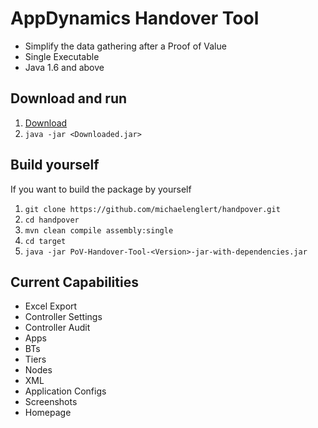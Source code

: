 # AppDynamics Handover Tool

* Simplify the data gathering after a Proof of Value
* Single Executable
* Java 1.6 and above

## Download and run

1. [Download](https://drive.google.com/file/d/0BwPLxa1Qpa9MbWQ1eGcwbFQ0T00/view?usp=sharing)
2. `java -jar <Downloaded.jar>`

## Build yourself

If you want to build the package by yourself

1. `git clone https://github.com/michaelenglert/handpover.git`
2. `cd handpover`
3. `mvn clean compile assembly:single`
4. `cd target`
5. `java -jar PoV-Handover-Tool-<Version>-jar-with-dependencies.jar`

## Current Capabilities

* Excel Export
 * Controller Settings
 * Controller Audit
 * Apps
 * BTs
 * Tiers
 * Nodes
* XML
 * Application Configs
* Screenshots
 * Homepage
